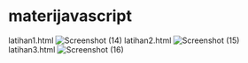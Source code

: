 # materijavascript
latihan1.html
![Screenshot (14)](https://github.com/triiitannn/materijavascript/assets/132879876/3968e99d-bed9-421f-a282-d9c1c8d2bb03)
latihan2.html
![Screenshot (15)](https://github.com/triiitannn/materijavascript/assets/132879876/eaeb4aa6-ed24-46af-897a-6a07d62bbdbb)
latihan3.html
![Screenshot (16)](https://github.com/triiitannn/materijavascript/assets/132879876/692bdd07-e8fe-47ce-bb85-976a2063df95)
